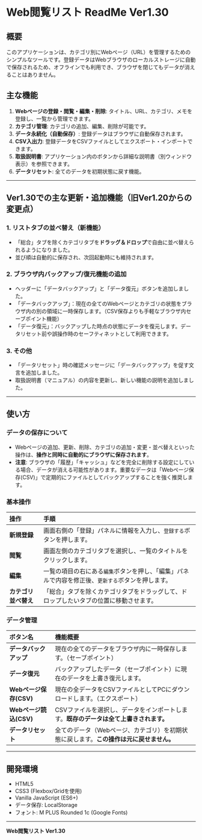 # Web閲覧リスト ReadMe Ver1.30

## 概要

このアプリケーションは、カテゴリ別にWebページ（URL）を管理するためのシンプルなツールです。登録データはWebブラウザのローカルストレージに自動で保存されるため、オフラインでも利用でき、ブラウザを閉じてもデータが消えることはありません。

## 主な機能

1.  **Webページの登録・閲覧・編集・削除**: タイトル、URL、カテゴリ、メモを登録し、一覧から管理できます。
2.  **カテゴリ管理**: カテゴリの追加、編集、削除が可能です。
3.  **データ永続化（自動保存）**: 登録データはブラウザに自動保存されます。
4.  **CSV入出力**: 登録データをCSVファイルとしてエクスポート・インポートできます。
5.  **取扱説明書**: アプリケーション内のボタンから詳細な説明書（別ウィンドウ表示）を参照できます。
6.  **データリセット**: 全てのデータを初期状態に戻す機能。

---

## Ver1.30での主な更新・追加機能（旧Ver1.20からの変更点）

### 1. リストタブの並べ替え（新機能）
-   「総合」タブを除くカテゴリタブを**ドラッグ＆ドロップ**で自由に並べ替えられるようになりました。
-   並び順は自動的に保存され、次回起動時にも維持されます。

### 2. ブラウザ内バックアップ/復元機能の追加
-   ヘッダーに「データバックアップ」と「データ復元」ボタンを追加しました。
-   「データバックアップ」：現在の全てのWebページとカテゴリの状態をブラウザ内の別の領域に一時保存します。（CSV保存よりも手軽なブラウザ内セーブポイント機能）
-   「データ復元」：バックアップした時点の状態にデータを復元します。データリセット前や誤操作時のセーフティネットとして利用できます。

### 3. その他
-   「データリセット」時の確認メッセージに「データバックアップ」を促す文言を追加しました。
-   取扱説明書（マニュアル）の内容を更新し、新しい機能の説明を追加しました。

---

## 使い方

### データの保存について

-   Webページの追加、更新、削除、カテゴリの追加・変更・並べ替えといった操作は、**操作と同時に自動的にブラウザに保存されます**。
-   **注意**: ブラウザの「履歴」「キャッシュ」などを完全に削除する設定にしている場合、データが消える可能性があります。重要なデータは「Webページ保存(CSV)」で定期的にファイルとしてバックアップすることを強く推奨します。

### 基本操作

| 操作 | 手順 |
| :--- | :--- |
| **新規登録** | 画面右側の「登録」パネルに情報を入力し、`登録する`ボタンを押します。 |
| **閲覧** | 画面左側のカテゴリタブを選択し、一覧のタイトルをクリックします。 |
| **編集** | 一覧の項目の右にある`編集`ボタンを押し、「編集」パネルで内容を修正後、`更新する`ボタンを押します。 |
| **カテゴリ並べ替え** | 「総合」タブを除くカテゴリタブをドラッグして、ドロップしたいタブの位置に移動させます。 |

### データ管理

| ボタン名 | 機能概要 |
| :--- | :--- |
| **データバックアップ** | 現在の全てのデータをブラウザ内に一時保存します。（セーブポイント） |
| **データ復元** | バックアップしたデータ（セーブポイント）に現在のデータを上書き復元します。 |
| **Webページ保存(CSV)** | 現在の全データをCSVファイルとしてPCにダウンロードします。（エクスポート） |
| **Webページ読込(CSV)** | CSVファイルを選択し、データをインポートします。**既存のデータは全て上書きされます。** |
| **データリセット** | 全てのデータ（Webページ、カテゴリ）を初期状態に戻します。**この操作は元に戻せません。** |

---

## 開発環境

-   HTML5
-   CSS3 (Flexbox/Gridを使用)
-   Vanilla JavaScript (ES6+)
-   データ保存: LocalStorage
-   フォント: M PLUS Rounded 1c (Google Fonts)

---

**Web閲覧リスト Ver1.30**